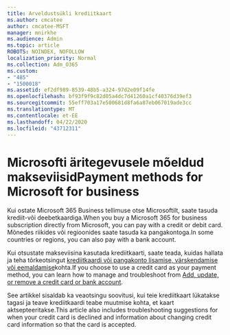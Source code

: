 ```yaml
---
title: Arveldustsükli krediitkaart
ms.author: cmcatee
author: cmcatee-MSFT
manager: mnirkhe
ms.audience: Admin
ms.topic: article
ROBOTS: NOINDEX, NOFOLLOW
localization_priority: Normal
ms.collection: Adm_O365
ms.custom:
- "485"
- "1500018"
ms.assetid: ef2df989-8539-48b5-a324-97d2e09f14fe
ms.openlocfilehash: bf93f9f9c82d05a4dc7d41260a1cf40376d39ef3
ms.sourcegitcommit: 55eff703a17e500681d8fa6a87eb067019ade3cc
ms.translationtype: MT
ms.contentlocale: et-EE
ms.lasthandoff: 04/22/2020
ms.locfileid: "43712311"
---
```

# <a name="payment-methods-for-microsoft-for-business"></a><span data-ttu-id="68f29-102">Microsofti äritegevusele mõeldud makseviisid</span><span class="sxs-lookup"><span data-stu-id="68f29-102">Payment methods for Microsoft for business</span></span>

<span data-ttu-id="68f29-103">Kui ostate Microsoft 365 Business tellimuse otse Microsoftilt, saate tasuda krediit-või deebetkaardiga.</span><span class="sxs-lookup"><span data-stu-id="68f29-103">When you buy a Microsoft 365 for business subscription directly from Microsoft, you can pay with a credit or debit card.</span></span> <span data-ttu-id="68f29-104">Mõnedes riikides või regioonides saate tasuda ka pangakontoga.</span><span class="sxs-lookup"><span data-stu-id="68f29-104">In some countries or regions, you can also pay with a bank account.</span></span>
  
<span data-ttu-id="68f29-105">Kui otsustate makseviisina kasutada krediitkaarti, saate teada, kuidas hallata ja teha tõrkeotsingut [krediitkaardi või pangakonto lisamise, värskendamise või eemaldamise](https://docs.microsoft.com/office365/admin/subscriptions-and-billing/add-update-or-remove-credit-card-or-bank-account)kohta.</span><span class="sxs-lookup"><span data-stu-id="68f29-105">If you choose to use a credit card as your payment method, you can learn how to manage and troubleshoot from [Add, update, or remove a credit card or bank account](https://docs.microsoft.com/office365/admin/subscriptions-and-billing/add-update-or-remove-credit-card-or-bank-account).</span></span>
  
<span data-ttu-id="68f29-106">See artikkel sisaldab ka veaotsingu soovitusi, kui teie krediitkaart lükatakse tagasi ja teave krediitkaardi teabe muutmise kohta, et kaart aktsepteeritakse.</span><span class="sxs-lookup"><span data-stu-id="68f29-106">This article also includes troubleshooting suggestions for when your credit card is declined and information about changing credit card information so that the card is accepted.</span></span>
